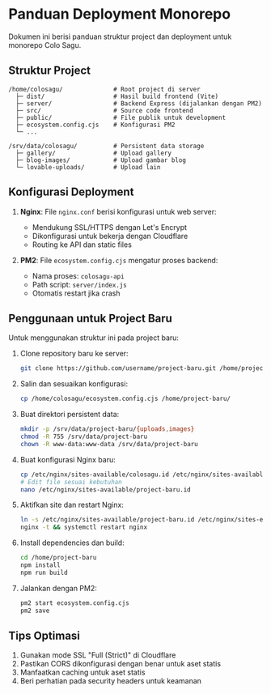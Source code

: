 # Panduan Deployment Monorepo

Dokumen ini berisi panduan struktur project dan deployment untuk monorepo Colo Sagu.

## Struktur Project

```
/home/colosagu/              # Root project di server
  ├─ dist/                   # Hasil build frontend (Vite)
  ├─ server/                 # Backend Express (dijalankan dengan PM2)
  ├─ src/                    # Source code frontend
  ├─ public/                 # File publik untuk development
  ├─ ecosystem.config.cjs    # Konfigurasi PM2
  └─ ...

/srv/data/colosagu/          # Persistent data storage
  ├─ gallery/                # Upload gallery
  ├─ blog-images/            # Upload gambar blog
  └─ lovable-uploads/        # Upload lain
```

## Konfigurasi Deployment

1. **Nginx**: File `nginx.conf` berisi konfigurasi untuk web server:

   - Mendukung SSL/HTTPS dengan Let's Encrypt
   - Dikonfigurasi untuk bekerja dengan Cloudflare
   - Routing ke API dan static files

2. **PM2**: File `ecosystem.config.cjs` mengatur proses backend:
   - Nama proses: `colosagu-api`
   - Path script: `server/index.js`
   - Otomatis restart jika crash

## Penggunaan untuk Project Baru

Untuk menggunakan struktur ini pada project baru:

1. Clone repository baru ke server:

   ```bash
   git clone https://github.com/username/project-baru.git /home/project-baru
   ```

2. Salin dan sesuaikan konfigurasi:

   ```bash
   cp /home/colosagu/ecosystem.config.cjs /home/project-baru/
   ```

3. Buat direktori persistent data:

   ```bash
   mkdir -p /srv/data/project-baru/{uploads,images}
   chmod -R 755 /srv/data/project-baru
   chown -R www-data:www-data /srv/data/project-baru
   ```

4. Buat konfigurasi Nginx baru:

   ```bash
   cp /etc/nginx/sites-available/colosagu.id /etc/nginx/sites-available/project-baru.id
   # Edit file sesuai kebutuhan
   nano /etc/nginx/sites-available/project-baru.id
   ```

5. Aktifkan site dan restart Nginx:

   ```bash
   ln -s /etc/nginx/sites-available/project-baru.id /etc/nginx/sites-enabled/
   nginx -t && systemctl restart nginx
   ```

6. Install dependencies dan build:

   ```bash
   cd /home/project-baru
   npm install
   npm run build
   ```

7. Jalankan dengan PM2:
   ```bash
   pm2 start ecosystem.config.cjs
   pm2 save
   ```

## Tips Optimasi

1. Gunakan mode SSL "Full (Strict)" di Cloudflare
2. Pastikan CORS dikonfigurasi dengan benar untuk aset statis
3. Manfaatkan caching untuk aset statis
4. Beri perhatian pada security headers untuk keamanan

